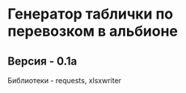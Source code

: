 <h1> Генератор таблички по перевозком в альбионе </h1>
<h2> Версия - 0.1a </h2>
Библиотеки - requests, xlsxwriter
